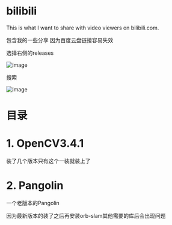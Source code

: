 # bilibili
This is what I want to share with video viewers on bilibili.com.

包含我的一些分享 因为百度云盘链接容易失效

选择右侧的releases

![image](https://user-images.githubusercontent.com/88926202/215948076-83967141-2566-4adc-92eb-255d3f8d40ef.png)

搜索

![image](https://user-images.githubusercontent.com/88926202/215947712-11799a0d-b203-4fda-a5ae-84d9a4ea4b3c.png)

# 目录
# 1. OpenCV3.4.1
装了几个版本只有这个一装就装上了
# 2. Pangolin
一个老版本的Pangolin 

因为最新版本的装了之后再安装orb-slam其他需要的库后会出现问题
